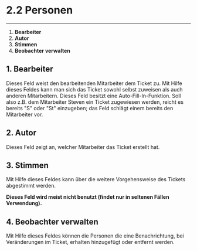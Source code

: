 # 2.2 Personen

---

1. **Bearbeiter**
2. **Autor**
3. **Stimmen**
4. **Beobachter verwalten**

## 1. Bearbeiter

Dieses Feld weist den bearbeitenden Mitarbeiter dem Ticket zu. Mit Hilfe dieses Feldes kann man sich das Ticket sowohl selbst zuweisen als auch anderen Mitarbeitern. Dieses Feld besitzt eine Auto-Fill-In-Funktion. Soll also z.B. dem Mitarbeiter Steven ein Ticket zugewiesen werden, reicht es bereits "S" oder "St" einzugeben; das Feld schlägt einem bereits den Mitarbeiter vor.

## 2. Autor

Dieses Feld zeigt an, welcher Mitarbeiter das Ticket erstellt hat.

## 3. Stimmen

Mit Hilfe dieses Feldes kann über die weitere Vorgehensweise des Tickets abgestimmt werden.

**Dieses Feld wird meist nicht benutzt \(findet nur in seltenen Fällen Verwendung\).**

## 4. Beobachter verwalten

Mit Hilfe dieses Feldes können die Personen die eine Benachrichtung, bei Veränderungen im Ticket, erhalten hinzugefügt oder entfernt werden.

